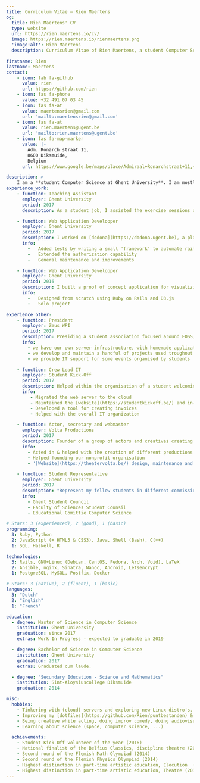 ```yaml
---
title: Curriculum Vitae — Rien Maertens
og:
  title: Rien Maertens' CV
  type: website
  url: https://rien.maertens.io/cv/
  image: https://rien.maertens.io/rienmaertens.png
  'image:alt': Rien Maertens
  description: Curriculum Vitae of Rien Maertens, a student Computer Science

firstname: Rien
lastname: Maertens
contact:
    - icon: fab fa-github
      value: rien
      url: https://github.com/rien
    - icon: fas fa-phone
      value: +32 491 07 03 45
    - icon: fas fa-at
      value: maertensrien@gmail.com
      url: 'mailto:maertensrien@gmail.com'
    - icon: fas fa-at
      value: rien.maertens@ugent.be
      url: 'mailto:rien.maertens@ugent.be'
    - icon: fas fa-map-marker
      value: |-
        Adm. Ronarch straat 11,
        8600 Diksmuide,
        Belgium
      url: https://www.google.be/maps/place/Admiraal+Ronarchstraat+11,+8600+Diksmuide/@51.0325796,2.8637789,17z

description: >
    I am a **student Computer Science at Ghent University**. I am mostly interested in the Web as a whole (web development, security, servers, networking, ...), Free and Open Source Software and programming languages. Alongside my studies, I preside a student society focused around Computer Science, represent my fellow students in student councils, and enjoy being creative on stage.
experience_work:
    - function: Teaching Assistant
      employer: Ghent University
      period: 2017
      description: As a student job, I assisted the exercise sessions of an introductory course to programming in Python. This course was given to the first bachelors chemistry, physics and biology.

    - function: Web Application Developper
      employer: Ghent University
      period: 2017
      description: I worked on [dodona](https://dodona.ugent.be), a platform for evaluating programming exercises written in Ruby on Rails.
      info:
        -   Added tests by writing a small 'framework' to automate rails' boilerplate-heavy tests.
        -   Extended the authorization capability
        -   General maintenance and improvements

    - function: Web Application Developper
      employer: Ghent University
      period: 2016
      description: I built a proof of concept application for visualizing an alternative representation for timelines.
      info:
        -   Designed from scratch using Ruby on Rails and D3.js
        -   Solo project

experience_other:
    - function: President
      employer: Zeus WPI
      period: 2017
      description: Presiding a student association focused around FOSS, GNU/Linux, learning new technologies and improving productivity.
      info:
        - we have our own server infrastructure, with homemade applications
        - we develop and maintain a handful of projects used troughout our university
        - we provide IT support for some events organised by students

    - function: Crew Lead IT
      employer: Student Kick-Off
      period: 2017
      description: Helped within the organisation of a student welcoming festival for over 30.000 students.
      info:
         - Migrated the web server to the cloud
         - Maintained the [website](https://studentkickoff.be/) and in-house applications
         - Developed a tool for creating invoices
         - Helped with the overall IT organization

    - function: Actor, secretary and webmaster
      employer: Volta Productions
      period: 2017
      description: Founder of a group of actors and creatives creating theatre productions.
      info:
        - Acted in & helped with the creation of different productions
        - Helped founding our nonprofit organisation
        - '[Website](https://theatervolta.be/) design, maintenance and hosting'

    - function: Student Representative
      employer: Ghent University
      period: 2017
      description: "Represent my fellow students in different commissions and counsils:"
      info:
        - Ghent Student Council
        - Faculty of Sciences Student Counsil
        - Educational Comittie Computer Science

# Stars: 3 (experienced), 2 (good), 1 (basic)
programming:
  3: Ruby, Python
  2: JavaScript (+ HTML5 & CSS3), Java, Shell (Bash), C(++)
  1: SQL, Haskell, R

technologies:
  3: Rails, GNU+Linux (Debian, CentOS, Fedora, Arch, Void), LaTeX
  2: Ansible, nginx, Sinatra, Nanoc, Android, Letsencrypt
  1: PostgreSQL, MySQL, Postfix, Docker

# Stars: 3 (native), 2 (fluent), 1 (basic)
languages:
  3: "Dutch"
  2: "English"
  1: "French"

education:
  - degree: Master of Science in Computer Science
    institution: Ghent University
    graduation: since 2017
    extras: Work In Progress - expected to graduate in 2019

  - degree: Bachelor of Science in Computer Science
    institution: Ghent University
    graduation: 2017
    extras: Graduated cum laude.

  - degree: "Secundary Education - Science and Mathematics"
    institution: Sint-Aloysiuscollege Diksmuide
    graduation: 2014

misc:
  hobbies:
    - Tinkering with (cloud) servers and exploring new Linux distro's.
    - Improving my [dotfiles](https://github.com/Rien/puntbestanden) & workflow on my laptop running [Void Linux](https://www.voidlinux.eu/).
    - Being creative while acting, doing improv comedy, doing audiovisual design ...
    - Learning about science (space, computer science, ...)

  achievements:
    - Student Kick-Off volunteer of the year (2016)
    - National finalist of the Belfius Classics, discipline theatre (2015)
    - Second round of the Flemish Math Olympiad (2014)
    - Second round of the Flemish Physics Olympiad (2014)
    - Highest distinction in part-time artistic education, Elocution  (2014)
    - Highest distinction in part-time artistic education, Theatre (2014)
---
```

